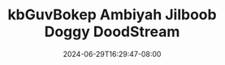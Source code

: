--- 
title: "kbGuvBokep Ambiyah Jilboob Doggy  DoodStream"
description: "download  video bokep kbGuvBokep Ambiyah Jilboob Doggy  DoodStream full   baru"
date: 2024-06-29T16:29:47-08:00
file_code: "qxld2e2iwnpz"
draft: false
cover: "cxyw734rto51e0or.jpg"
tags: ["kbGuvBokep", "Ambiyah", "Jilboob", "Doggy", "DoodStream", "bokep-indo", "bokep-viral", "bokep-ig"]
length: 527
fld_id: "1483132"
foldername: "Ambiyah update"
categories: ["Ambiyah update"]
views: 0
---